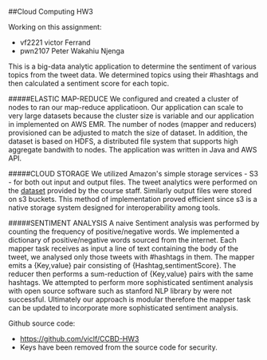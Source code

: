 ##Cloud Computing HW3

Working on this assignment:
- vf2221 victor Ferrand
- pwn2107 Peter Wakahiu Njenga


This is a big-data analytic application to determine the sentiment of various topics from the tweet data. 
We determined topics using their \#hashtags and then calculated a sentiment score for each topic.



#####ELASTIC MAP-REDUCE
We configured and created a cluster of nodes to ran our map-reduce applicatioon. Our application can scale to very large 
datasets because the cluster size is variable and our application in implemented on AWS EMR.
The number of nodes (mapper and reducers) provisioned can be adjusted to match the size of
dataset. In addition, the dataset is based on HDFS, a distributed file system that supports
high aggregate bandwith to nodes. The application was written in Java and AWS API.



#####CLOUD STORAGE
We utilized Amazon's simple storage services - S3 - for both out input and output files. The tweet analytics were 
performed on the [dataset](https://s3.amazonaws.com/ColumbiaCloud/final/Assignment3Tweets-2) provided by the course staff.
Similarly output files were stored on s3 buckets. This method of implementation proved efficient since s3 is a native 
storage system designed for interoperability among tools.



#####SENTIMENT ANALYSIS
A naive Sentiment analysis was performed by counting the frequency of positive/negative words. 
We implemented a dictionary of positive/negative words sourced from the internet. Each mapper task
receives as input a line of text containing the body of the tweet, we analysed only those tweets with
\#hashtags in them. The mapper emits a {Key,value} pair consisting of {Hashtag,sentimentScore}. The 
reducer then performs a sum-reduction of {Key,value} pairs with the same hashtags. We attempted to 
perform more sophisticated sentiment analysis with open source software such as stanford NLP library
by were not successful. Ultimately our approach is modular therefore the mapper task can be updated
to incorporate more sophisticated sentiment analysis.




Github source code:
- https://github.com/viclf/CCBD-HW3
- Keys have been removed from the source code for security.
